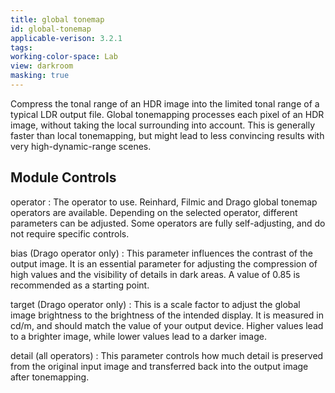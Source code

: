 ```yaml
---
title: global tonemap
id: global-tonemap
applicable-verison: 3.2.1
tags: 
working-color-space: Lab 
view: darkroom
masking: true
---
```


Compress the tonal range of an HDR image into the limited tonal range of a typical LDR output file. Global tonemapping processes each pixel of an HDR image, without taking the local surrounding into account. This is generally faster than local tonemapping, but might lead to less convincing results with very high-dynamic-range scenes.

## Module Controls

operator
: The operator to use. Reinhard, Filmic and Drago global tonemap operators are available. Depending on the selected operator, different parameters can be adjusted. Some operators are fully self-adjusting, and do not require specific controls.

bias (Drago operator only)
: This parameter influences the contrast of the output image. It is an essential parameter for adjusting the compression of high values and the visibility of details in dark areas. A value of 0.85 is recommended as a starting point.

target (Drago operator only)
: This is a scale factor to adjust the global image brightness to the brightness of the intended display. It is measured in cd/m, and should match the value of your output device. Higher values lead to a brighter image, while lower values lead to a darker image.

detail (all operators)
: This parameter controls how much detail is preserved from the original input image and transferred back into the output image after tonemapping.